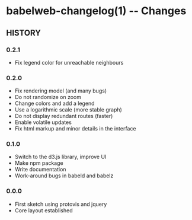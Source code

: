 babelweb-changelog(1) -- Changes
===========================

## HISTORY

### 0.2.1
* Fix legend color for unreachable neighbours

### 0.2.0
* Fix rendering model (and many bugs)
* Do not randomize on zoom
* Change colors and add a legend
* Use a logarithmic scale (more stable graph)
* Do not display redundant routes (faster)
* Enable volatile updates
* Fix html markup and minor details in the interface

### 0.1.0
* Switch to the d3.js library, improve UI
* Make npm package
* Write documentation
* Work-around bugs in babeld and babelz

### 0.0.0
* First sketch using protovis and jquery
* Core layout established
